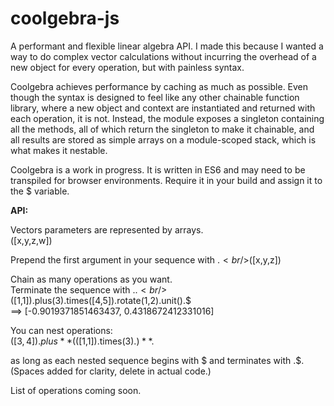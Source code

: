# coolgebra-js

A performant and flexible linear algebra API.
I made this because I wanted a way to do complex vector calculations without incurring the overhead of a new object for every operation, but with painless syntax.

Coolgebra achieves performance by caching as much as possible. Even though the syntax is designed to feel like any other chainable function library, where a new object and context are instantiated and returned with each operation, it is not. Instead, the module exposes a singleton containing all the methods, all of which return the singleton to make it chainable, and all results are stored as simple arrays on a module-scoped stack, which is what makes it nestable.

Coolgebra is a work in progress. It is written in ES6 and may need to be transpiled for browser environments.
Require it in your build and assign it to the $ variable.

**API:**

Vectors parameters are represented by arrays.
<br/>([x,y,z,w])
  
Prepend the first argument in your sequence with $.
<br/>$([x,y,z])

Chain as many operations as you want.
<br/>Terminate the sequence with .$.
<br/>$([1,1]).plus(3).times([4,5]).rotate(1,2).unit().$
<br/>==> [-0.9019371851463437, 0.4318672412331016]

You can nest operations:
<br/>$([3,4]).plus  **($([1,1]).times(3).$)**  .$

as long as each nested sequence begins with $ and terminates with .$.
(Spaces added for clarity, delete in actual code.)

List of operations coming soon.
